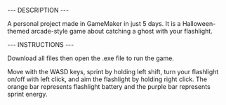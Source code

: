 --- DESCRIPTION ---

A personal project made in GameMaker in just 5 days. It is a Halloween-themed arcade-style game about catching a ghost with your flashlight.


--- INSTRUCTIONS ---

Download all files then open the .exe file to run the game.

Move with the WASD keys, sprint by holding left shift, turn your flashlight on/off with left click, and aim the flashlight by holding right click. The orange bar represents flashlight battery and the purple bar represents sprint energy.
